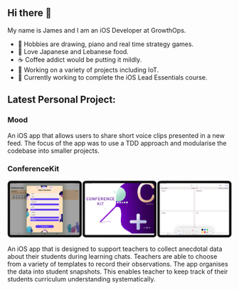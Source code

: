 ## Hi there 👋

My name is James and I am an iOS Developer at GrowthOps.

- 🎹 Hobbies are drawing, piano and real time strategy games.
- 🍣 Love Japanese and Lebanese food.
- ☕️ Coffee addict would be putting it mildly.
- 🔨 Working on a variety of projects including IoT.
- 🌱 Currently working to complete the iOS Lead Essentials course.

## Latest Personal Project:

### Mood
An iOS app that allows users to share short voice clips presented in a new feed. The focus of the app was to use a TDD approach and modularise the codebase into smaller projects. 

### ConferenceKit 
![find](/ConferenceKit.jpg)

An iOS app that is designed to support teachers to collect anecdotal data about their students during learning chats. Teachers are able to choose from a variety of templates to record their observations. The app organises the data into student snapshots. This enables teacher to keep track of their students curriculum understanding systematically.
